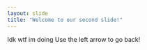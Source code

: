 ```yaml
---
layout: slide
title: "Welcome to our second slide!"
---
```

Idk wtf im doing
Use the left arrow to go back!
